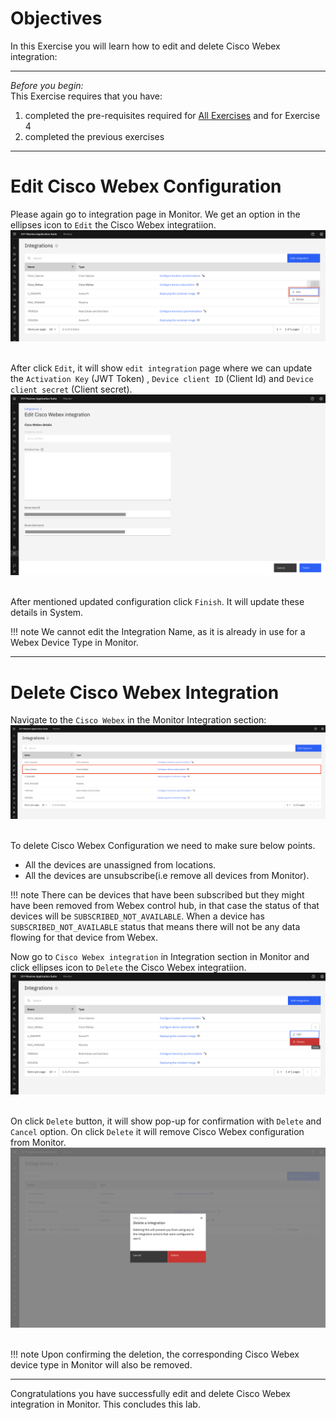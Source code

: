 # Objectives
In this Exercise you will learn how to edit and delete Cisco Webex integration:


---
*Before you begin:*  
This Exercise requires that you have:

1. completed the pre-requisites required for [All Exercises](prereqs.md) and for Exercise 4
2. completed the previous exercises

---

# Edit Cisco Webex Configuration

Please again go to integration page in Monitor. We get an option in the ellipses icon to `Edit` the Cisco Webex integratiion.</br>
![edit integration](img/delete_integartion_1.png)</br></br>


After click `Edit`, it will show `edit integration` page where we can update the `Activation Key` (JWT Token) , `Device client ID` (Client Id) and `Device client secret` (Client secret).</br>
![edit integration](img/delete_integartion_2.png)</br></br>

After mentioned updated configuration click `Finish`. It will update these details in System.</br>

!!! note
    We cannot edit the Integration Name, as it is already in use for a Webex Device Type in Monitor.

---

# Delete Cisco Webex Integration

Navigate to the `Cisco Webex` in the Monitor Integration section:</br>
![Navigate to Monitor Integration](img/create_integration_6.png)</br></br>

To delete Cisco Webex Configuration we need to make sure below points.</br>

* All the devices are unassigned from locations.
* All the devices are unsubscribe(i.e remove all devices from Monitor).

!!! note
    There can be devices that have been subscribed but they might have been removed from Webex control hub, in that case the status of that devices will be `SUBSCRIBED_NOT_AVAILABLE`.
    When a device has `SUBSCRIBED_NOT_AVAILABLE` status that means there will not be any data flowing for that device from Webex.
    

Now go to `Cisco Webex integration` in Integration section in Monitor and click ellipses icon to `Delete` the Cisco Webex integratiion.</br>
![delete integration](img/delete_integartion_3.png)</br></br>

On click `Delete` button, it will show pop-up for confirmation with `Delete` and `Cancel` option. On click `Delete` it will remove Cisco Webex configuration from Monitor.</br>
![delete integration](img/delete_integartion_4.png)</br></br>

!!! note
    Upon confirming the deletion, the corresponding Cisco Webex device type in Monitor will also be removed.


---
Congratulations you have successfully edit and delete Cisco Webex integration in Monitor. This concludes this lab.</br></br>
